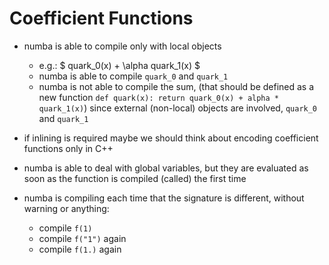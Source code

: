# Coefficient Functions

- numba is able to compile only with local objects
  - e.g.: $ quark_0(x) + \alpha quark_1(x) $
  - numba is able to compile `quark_0` and `quark_1`
  - numba is not able to compile the sum, (that should be defined as a new
      function `def quark(x): return quark_0(x) + alpha * quark_1(x)`) since
      external (non-local) objects are involved, `quark_0` and `quark_1`

- if inlining is required maybe we should think about encoding coefficient
    functions only in C++

- numba is able to deal with global variables, but they are evaluated as soon as
    the function is compiled (called) the first time

- numba is compiling each time that the signature is different, without warning
    or anything:
  - compile `f(1)`
  - compile `f("1")` again
  - compile `f(1.)` again


